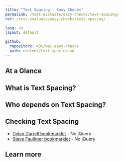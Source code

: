 ```yaml
---
title: "Text Spacing - Easy Checks"
permalink: /test-evaluate/easy-checks/text-spacing/
ref: /test-evaluate/easy-checks/text-spacing/

lang: en
layout: default

github:
  repository: w3c/wai-easy-checks
  path: content/text-spacing.md
---
```


## At a Glance

## What is Text Spacing?

## Who depends on Text Spacing?

## Checking Text Spacing

* [Dylan Darrell bookmarklet](https://dylanb.github.io/bookmarklets.html) - No jQuery
* [Steve Faulkner bookmarklet](https://cdpn.io/pen/debug/YLMqbo) - No jQuery

## Learn more
